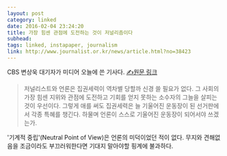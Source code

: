 ```yaml
---
layout: post
category: linked
date: 2016-02-04 23:24:20
title: 가장 힘센 관점에 도전하는 것이 저널리즘이다
subhead: 
tags: linked, instapaper, journalism
link: http://www.journalist.or.kr/news/article.html?no=38423
---
```


CBS 변상욱 대기자가 미디어 오늘에 쓴 기사다. [✍원문 링크](http://www.journalist.or.kr/news/article.html?no=38423)

> 저널리스트와 언론은 집권세력이 역차별 당할까 신경 쓸 필요가 없다. 그 사회의 가장 힘센 지위와 관점에 도전하고 기회를 얻지 못하는 소수자의 그늘을 살피는 것이 우선이다. 그렇게 애를 써도 집권세력은 늘 기울어진 운동장이 된 선거판에서 각종 특혜를 챙긴다. 하물며 언론이 스스로 기울어진 운동장이 되어서야 쓰겠는가.

'기계적 중립'(Neutral Point of View)은 언론의 미덕이었던 적이 없다. 무지와 견해없음을 조금이라도 부끄러워한다면 기대지 말아야할 핑계에 불과하다.